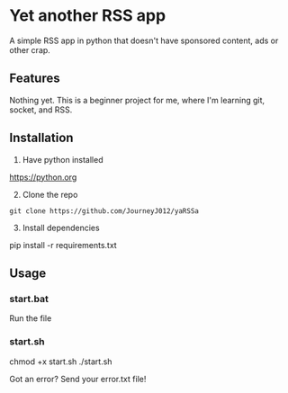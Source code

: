 # Yet another RSS app

A simple RSS app in python that doesn't have sponsored content, ads or other crap.


## Features

Nothing yet. This is a beginner project for me, where I'm learning git, socket, and RSS.


## Installation

1. Have python installed 

https://python.org

2. Clone the repo

`git clone https://github.com/JourneyJ012/yaRSSa`

3. Install dependencies

pip install -r requirements.txt

## Usage

### start.bat
Run the file
### start.sh
chmod +x start.sh
./start.sh

Got an error? Send your error.txt file!